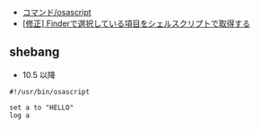 - [コマンド/osascript](http://macwiki.osdn.jp/wiki/index.php/%E3%82%B3%E3%83%9E%E3%83%B3%E3%83%89/osascript)
- [[修正] Finderで選択している項目をシェルスクリプトで取得する](http://qiita.com/mattintosh4/items/0c07a72237f829224637)


## shebang

- 10.5 以降

~~~
#!/usr/bin/osascript

set a to "HELLO"
log a
~~~
